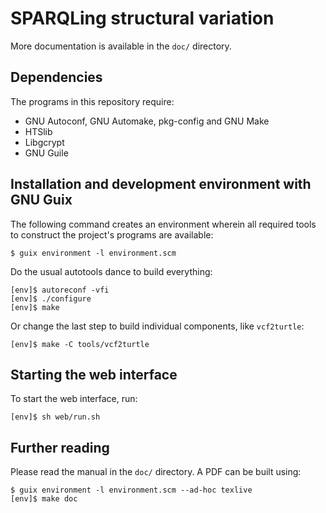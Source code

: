 # SPARQLing structural variation

More documentation is available in the `doc/` directory.

## Dependencies

The programs in this repository require:
- GNU Autoconf, GNU Automake, pkg-config and GNU Make
- HTSlib
- Libgcrypt
- GNU Guile

## Installation and development environment with GNU Guix

The following command creates an environment wherein all required
tools to construct the project's programs are available:
```
$ guix environment -l environment.scm
```

Do the usual autotools dance to build everything:
```
[env]$ autoreconf -vfi
[env]$ ./configure
[env]$ make
```

Or change the last step to build individual components, like `vcf2turtle`:
```
[env]$ make -C tools/vcf2turtle
```

## Starting the web interface

To start the web interface, run:
```
[env]$ sh web/run.sh
```

## Further reading

Please read the manual in the `doc/` directory.  A PDF can be built using:
```
$ guix environment -l environment.scm --ad-hoc texlive
[env]$ make doc
```
